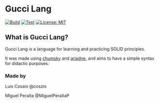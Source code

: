 # Gucci Lang

[![Build](https://github.com/coszio/gucci-lang/actions/workflows/build.yml/badge.svg)](https://github.com/coszio/gucci-lang/actions/workflows/build.yml)
[![Test](https://github.com/coszio/gucci-lang/actions/workflows/test.yml/badge.svg)](https://github.com/coszio/gucci-lang/actions/workflows/build.yml)
[![License: MIT](https://img.shields.io/badge/License-MIT-yellow.svg)](https://opensource.org/licenses/MIT)

## What is Gucci Lang?

Gucci Lang is a language for learning and practicing SOLID principles.

It was made using [chumsky](https://github.com/zesterer/chumsky) and [ariadne](https://github.com/zesterer/ariadne), and aims to have a simple syntax for didactic purposes.

### Made by

Luis Cossio @coszio

Miguel Peralta @MiguelPeraltaP
